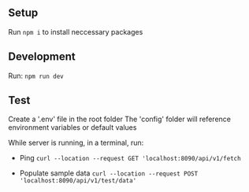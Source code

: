## Setup

Run
`npm i`
to install neccessary packages

## Development

Run:
`npm run dev`

## Test

Create a '.env' file in the root folder
The 'config' folder will reference environment variables or default values

While server is running, in a terminal, run:

- Ping
  `curl --location --request GET 'localhost:8090/api/v1/fetch`

- Populate sample data
  `curl --location --request POST 'localhost:8090/api/v1/test/data'`
